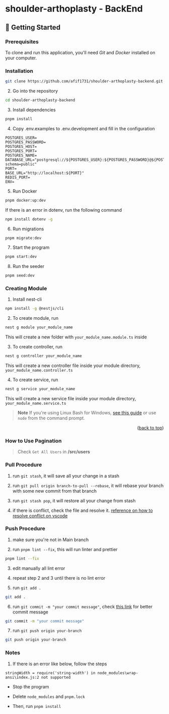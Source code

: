 # shoulder-arthoplasty - BackEnd

## 🚀 Getting Started

### Prerequisites

To clone and run this application, you'll need _Git_ and _Docker_ installed on your computer.

### Installation

```sh
git clone https://github.com/afif1731/shoulder-arthoplasty-backend.git
```

2. Go into the repository

```sh
cd shoulder-arthoplasty-backend
```

3. Install dependencies

```sh
pnpm install
```

4. Copy .env.examples to .env.development and fill in the configuration

```
POSTGRES_USER=
POSTGRES_PASSWORD=
POSTGRES_HOST=
POSTGRES_PORT=
POSTGRES_NAME=
DATABASE_URL="postgresql://${POSTGRES_USER}:${POSTGRES_PASSWORD}@${POSTGRES_HOST}:${POSTGRES_PORT}/${POSTGRES_NAME}?schema=public"
PORT=
BASE_URL="http://localhost:${PORT}"
REDIS_PORT=
ENV=
```

5. Run Docker

```sh
pnpm docker:up:dev
```

If there is an error in dotenv, run the following command

```sh
npm install dotenv -g
```

6. Run migrations

```sh
pnpm migrate:dev
```

7. Start the program

```sh
pnpm start:dev
```

8. Run the seeder

```sh
pnpm seed:dev
```

### Creating Module

1. Install nest-cli

```sh
npm install -g @nestjs/cli
```

2. To create module, run

```sh
nest g module your_module_name
```

This will create a new folder with `your_module_name.module.ts` inside

3. To create controller, run

```sh
nest g controller your_module_name
```

This will create a new controller file inside your module directory, `your_module_name.controller.ts`

4. To create service, run

```sh
nest g service your_module_name
```

This will create a new service file inside your module directory, `your_module_name.service.ts`

> **Note**
> If you're using Linux Bash for Windows, [see this guide](https://www.howtogeek.com/261575/how-to-run-graphical-linux-desktop-applications-from-windows-10s-bash-shell/) or use `node` from the command prompt.

<p align="right">(<a href="#readme-top">back to top</a>)</p>

### How to Use Pagination

> Check `Get All Users` in **/src/users**

### Pull Procedure

1. run `git stash`, it will save all your change in a stash

2. run `git pull origin branch-to-pull --rebase`, it will rebase your branch with some new commit from that branch

3. run `git stash pop`, it will restore all your change from stash

4. if there is conflict, check the file and resolve it. [reference on how to resolve conflict on vscode](https://www.youtube.com/watch?v=lz5OuKzvadQ)

### Push Procedure

1. make sure you're not in Main branch

2. run `pnpm lint --fix`, this will run linter and prettier
```bash
pnpm lint --fix
```

3. edit manually all lint error

4. repeat step 2 and 3 until there is no lint error

5. run `git add .`
```bash
git add .
```

6. run `git commit -m "your commit message"`, check [this link](https://www.baeldung.com/ops/git-commit-messages#4-conventional-commits) for better commit message
```bash
git commit -m "your commit message"
```

7. run `git push origin your-branch`
```bash
git push origin your-branch
```


### Notes

1. If there is an error like below, follow the steps

```
stringWidth = require('string-width') in node_modules\wrap-ansi\index.js:2 not supported
```

- Stop the program

- Delete `node_modules` and `pnpm.lock`

- Then, run `pnpm install`
